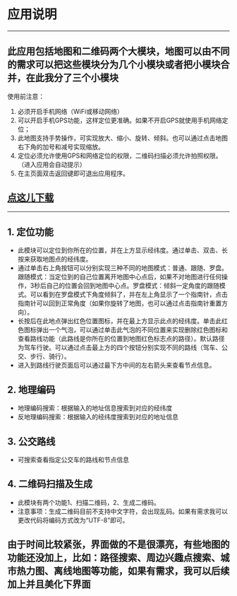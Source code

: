 # 应用说明 #

----------

## 此应用包括地图和二维码两个大模块，地图可以由不同的需求可以把这些模块分为几个小模块或者把小模块合并，在此我分了三个小模块 ##
使用前注意：
1. 必须开启手机网络（WiFi或移动网络）
2. 可以开启手机GPS功能，这样定位更准确。如果不开启GPS就使用手机网络定位；
3. 此地图支持手势操作，可实现放大、缩小、旋转、倾斜。也可以通过点击地图右下角的加号和减号实现缩放。
4. 定位必须允许使用GPS和网络定位的权限，二维码扫描必须允许拍照权限。（进入应用会自动提示）
5. 在主页面双击返回键即可退出应用程序。


## [点这儿下载](https://github.com/Glgo/Map/raw/master/apk/map.apk) ##


----------

## 1. 定位功能 ##
- 此模块可以定位到你所在的位置，并在上方显示经纬度。通过单击、双击、长按来获取地图点的经纬度。
- 通过单击右上角按钮可以分别实现三种不同的地图模式：普通、跟随、罗盘。跟随模式：当定位到的自己位置离开地图中心点后，如果不对地图进行任何操作，3秒后自己的位置会回到地图中心点。罗盘模式：倾斜一定角度的跟随模式。可以看到在罗盘模式下角度倾斜了，并在左上角显示了一个指南针，点击指南针可以回到正常角度（如果你旋转了地图，也可以通过点击指南针重置方向）。
- 长按后在此地点弹出红色位置图标，并在最上方显示此点的经纬度。单击此红色图标弹出一个气泡，可以通过单击此气泡的不同位置来实现删除红色图标和查看路线功能（此路线是你所在的位置到地图红色标志点的路径）。默认路径为驾车行驶。可以通过点击最上方的四个按钮分别实现不同的路线（驾车、公交、步行、骑行）。
- 进入到路线行驶页面后可以通过最下方中间的左右箭头来查看节点信息。


## 2. 地理编码 ##
- 地理编码搜索：根据输入的地址信息搜索到对应的经纬度
- 反地理编码搜索：根据输入的经纬度搜索到对应的地址信息


## 3. 公交路线 ##
- 可搜索查看指定公交车的路线和节点信息


## 4. 二维码扫描及生成 ##
- 此模块有两个功能1、扫描二维码，2、生成二维码。
- 注意事项：生成二维码目前不支持中文字符，会出现乱码。如果有需求我可以更改代码将编码方式改为“UTF-8”即可。


## 由于时间比较紧张，界面做的不是很漂亮，有些地图的功能还没加上，比如：路径搜索、周边兴趣点搜索、城市热力图、离线地图等功能，如果有需求，我可以后续加上并且美化下界面 ##
